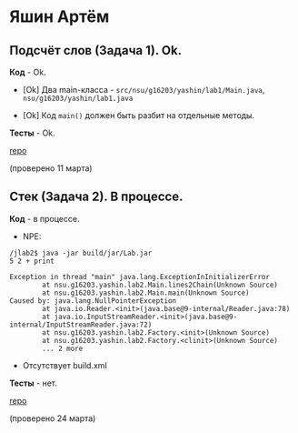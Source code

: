 # Яшин Артём

## Подсчёт слов (Задача 1). Ok.

**Код** - Ok.

- [Ok] Два main-класса - `src/nsu/g16203/yashin/lab1/Main.java`, `nsu/g16203/yashin/lab1.java`

- [Ok] Код `main()` должен быть разбит на отдельные методы.

**Тесты** - Ok.

[repo](https://bitbucket.org/yashin_oop/jlab1)

(проверено 11 марта)


## Стек (Задача 2). В процессе.

**Код** - в процессе.

- NPE:
```
/jlab2$ java -jar build/jar/Lab.jar
5 2 + print

Exception in thread "main" java.lang.ExceptionInInitializerError
        at nsu.g16203.yashin.lab2.Main.lines2Chain(Unknown Source)
        at nsu.g16203.yashin.lab2.Main.main(Unknown Source)
Caused by: java.lang.NullPointerException
        at java.io.Reader.<init>(java.base@9-internal/Reader.java:78)
        at java.io.InputStreamReader.<init>(java.base@9-internal/InputStreamReader.java:72)
        at nsu.g16203.yashin.lab2.Factory.<init>(Unknown Source)
        at nsu.g16203.yashin.lab2.Factory.<clinit>(Unknown Source)
        ... 2 more
```

- Отсутствует build.xml

**Тесты** - нет.

[repo](https://bitbucket.org/yashin_oop/jlab2)

(проверено 24 марта)
